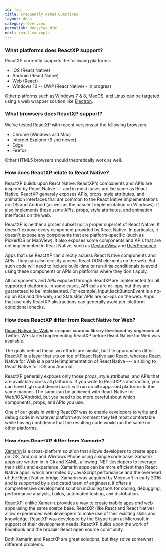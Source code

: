 ```yaml
---
id: faq
title: Frequently Asked Questions
layout: docs
category: Overview
permalink: docs/faq.html
next: react_concepts
---
```


### What platforms does ReactXP support?

ReactXP currently supports the following platforms:
* iOS (React Native)
* Android (React Native)
* Web (React)
* Windows 10 -- UWP (React Native) - in progress

Other platforms such as Windows 7 & 8, MacOS, and Linux can be targeted using a web wrapper solution like [Electron](https://electron.atom.io/).


### What browsers does ReactXP support?

We've tested ReactXP with recent versions of the following browsers:
* Chrome (Windows and Mac)
* Internet Explorer (9 and newer)
* Edge
* Firefox

Other HTML5 browsers should theoretically work as well.


### How does ReactXP relate to React Native?

ReactXP builds upon React Native. ReactXP's components and APIs are inspired by React Native --- and in most cases are the same as React Native. ReactXP generally exposes APIs, props, style attributes, and animation interfaces that are common to the React Native implementations on iOS and Android (as well as the nascent implementation on Windows). It also implements these same APIs, props, style attributes, and animation interfaces on the web.

ReactXP is neither a proper subset nor a proper superset of React Native. It doesn't expose every component provided by React Native. In particular, it doesn't expose any components that are platform-specific (such as PickerIOS or MapView). It also exposes some components and APIs that are not implemented in React Native, such as [GestureView](components/gestureview.html) and [UserPresence](apis/userpresence.html).

Apps that use ReactXP can directly access React Native components and APIs. They can also directly access React DOM elements on the web. But such code will need to include build-time or run-time conditionals to avoid using these components or APIs on platforms where they don't apply. 

All components and APIs exposed through ReactXP are implemented for all supported platforms. In some cases, API calls are no-ops, but they are guaranteed to be implemented. For example, Input.backButtonEvent is a no-op on iOS and the web, and StatusBar APIs are no-ops on the web. Apps that use only ReactXP abstractions can generally avoid per-platform conditional checks.


### How does ReactXP differ from React Native for Web?

[React Native for Web](https://github.com/necolas/react-native-web) is an open-sourced library developed by engineers at Twitter. We started implementing ReactXP before React Native for Web was available.

The goals behind these two efforts are similar, but the approaches differ. ReactXP is a layer that sits on top of React Native and React, whereas React Native for Web is a parallel implementation of React Native --- a sibling to React Native for iOS and Android.

ReactXP generally exposes only those props, style attributes, and APIs that are available across all platforms. If you write to ReactXP's abstraction, you can have high confidence that it will run on all supported platforms in the same manner. The same can be achieved with React Native for Web/iOS/Android, but you need to be more careful about which components, props, and APIs you use.

One of our goals in writing ReactXP was to enable developers to write and debug code in whatever platform environment they felt most comfortable while having confidence that the resulting code would run the same on other platforms.


### How does ReactXP differ from Xamarin?

[Xamarin](https://www.xamarin.com/) is a cross-platform solution that allows developers to create apps on iOS, Android and Windows Phone using a single code base. Xamarin apps are written in in C# and XAML, allowing .NET developers to leverage their skills and experience. Xamarin apps can be more efficient than React Native apps, which are limited by JavaScript performance and the overhead of the React Native bridge. Xamarin was acquired by Microsoft in early 2016 and is supported by a dedicated team of engineers. It offers a comprehensive development solution including tools for coding, debugging, performance analysis, builds, automated testing, and distribution.

ReactXP, unlike Xamarin, provides a way to create mobile apps _and_ web apps using the same source base. ReactXP (like React and React Native) allow experienced web developers to make use of their existing skills and knowledge. ReactXP was developed by the Skype team at Microsoft in support of their development needs. ReactXP builds upon the work of Facebook and the broader React open source community.

Both Xamarin and ReactXP are great solutions, but they solve somewhat different problems.

